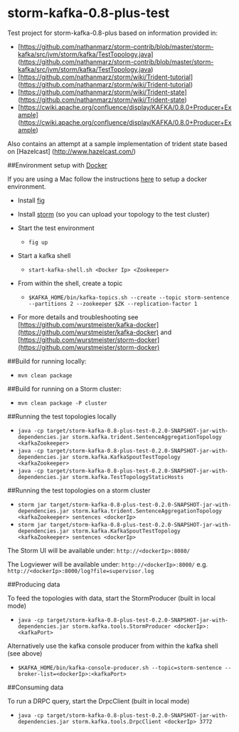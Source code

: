 storm-kafka-0.8-plus-test
=========================

Test project for storm-kafka-0.8-plus based on information provided in:

- [https://github.com/nathanmarz/storm-contrib/blob/master/storm-kafka/src/jvm/storm/kafka/TestTopology.java] (https://github.com/nathanmarz/storm-contrib/blob/master/storm-kafka/src/jvm/storm/kafka/TestTopology.java)
- [https://github.com/nathanmarz/storm/wiki/Trident-tutorial] (https://github.com/nathanmarz/storm/wiki/Trident-tutorial)
- [https://github.com/nathanmarz/storm/wiki/Trident-state] (https://github.com/nathanmarz/storm/wiki/Trident-state)
- [https://cwiki.apache.org/confluence/display/KAFKA/0.8.0+Producer+Example] (https://cwiki.apache.org/confluence/display/KAFKA/0.8.0+Producer+Example)

Also contains an attempt at a sample implementation of trident state based on [Hazelcast] (http://www.hazelcast.com/)


##Environment setup with [Docker](https://www.docker.io/)

If you are using a Mac follow the instructions [here](https://docs.docker.com/installation/mac/) to setup a docker environment.

- Install [fig](http://orchardup.github.io/fig/install.html)

- Install [storm](https://storm.incubator.apache.org/downloads.html) (so you can upload your topology to the test cluster)

- Start the test environment
    - ```fig up```
- Start a kafka shell
    - ```start-kafka-shell.sh <Docker Ip> <Zookeeper>```
- From within the shell, create a topic
    - ```$KAFKA_HOME/bin/kafka-topics.sh --create --topic storm-sentence --partitions 2 --zookeeper $ZK --replication-factor 1```

- For more details and troubleshooting see [https://github.com/wurstmeister/kafka-docker](https://github.com/wurstmeister/kafka-docker) and [https://github.com/wurstmeister/storm-docker](https://github.com/wurstmeister/storm-docker)


##Build for running locally:

- ```mvn clean package```

##Build for running on a Storm cluster:

- ```mvn clean package -P cluster```

##Running the test topologies locally

- ```java -cp target/storm-kafka-0.8-plus-test-0.2.0-SNAPSHOT-jar-with-dependencies.jar storm.kafka.trident.SentenceAggregationTopology <kafkaZookeeper>```
- ```java -cp target/storm-kafka-0.8-plus-test-0.2.0-SNAPSHOT-jar-with-dependencies.jar storm.kafka.KafkaSpoutTestTopology <kafkaZookeeper>```
- ```java -cp target/storm-kafka-0.8-plus-test-0.2.0-SNAPSHOT-jar-with-dependencies.jar storm.kafka.TestTopologyStaticHosts```

##Running the test topologies on a storm cluster


- ```storm jar target/storm-kafka-0.8-plus-test-0.2.0-SNAPSHOT-jar-with-dependencies.jar storm.kafka.trident.SentenceAggregationTopology <kafkaZookeeper> sentences <dockerIp>```
- ```storm jar target/storm-kafka-0.8-plus-test-0.2.0-SNAPSHOT-jar-with-dependencies.jar storm.kafka.KafkaSpoutTestTopology <kafkaZookeeper> sentences <dockerIp>```

The Storm UI will be available under: ```http://<dockerIp>:8080/```

The Logviewer will be available under: ```http://<dockerIp>:8000/``` e.g. ```http://<dockerIp>:8000/log?file=supervisor.log```

##Producing data

To feed the topologies with data, start the StormProducer (built in local mode)

- ```java -cp target/storm-kafka-0.8-plus-test-0.2.0-SNAPSHOT-jar-with-dependencies.jar storm.kafka.tools.StormProducer <dockerIp>:<kafkaPort>```

Alternatively use the kafka console producer from within the kafka shell (see above)

- ```$KAFKA_HOME/bin/kafka-console-producer.sh --topic=storm-sentence --broker-list=<dockerIp>:<kafkaPort>```

##Consuming data

To run a DRPC query, start the DrpcClient (built in local mode)

- ```java -cp target/storm-kafka-0.8-plus-test-0.2.0-SNAPSHOT-jar-with-dependencies.jar storm.kafka.tools.DrpcClient <dockerIp> 3772```
